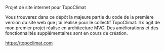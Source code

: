 Projet de site internet pour TopoClimat

Vous trouverez dans ce dépôt la majeure partie du code de la première version du site web que j'ai réalisé pour le collectif TopoClimat. Il s'agit de mon premier projet réalisé en architecture MVC.
Des améliorations et des fonctionnalités supplémentaires sont en cours de création.

https://topoclimat.com
